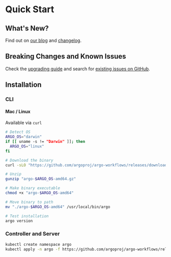 # Quick Start

## What's New?

Find out on [our blog](https://blog.argoproj.io) and [changelog](https://github.com/argoproj/argo-workflows/blob/main/CHANGELOG.md).

## Breaking Changes and Known Issues

Check the [upgrading guide](https://argo-workflows.readthedocs.io/en/release-3.5/upgrading/) and search for [existing issues on GitHub](https://github.com/argoproj/argo-workflows/issues).

## Installation

### CLI

#### Mac / Linux

Available via `curl`

```bash
# Detect OS
ARGO_OS="darwin"
if [[ uname -s != "Darwin" ]]; then
  ARGO_OS="linux"
fi

# Download the binary
curl -sLO "https://github.com/argoproj/argo-workflows/releases/download/$version/argo-$ARGO_OS-amd64.gz"

# Unzip
gunzip "argo-$ARGO_OS-amd64.gz"

# Make binary executable
chmod +x "argo-$ARGO_OS-amd64"

# Move binary to path
mv "./argo-$ARGO_OS-amd64" /usr/local/bin/argo

# Test installation
argo version
```

### Controller and Server

```bash
kubectl create namespace argo
kubectl apply -n argo -f https://github.com/argoproj/argo-workflows/releases/download/$version/install.yaml
```
